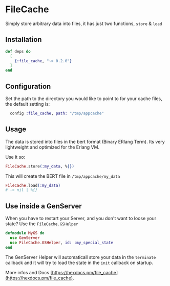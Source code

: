 # FileCache

Simply store arbitrary data into files, it has just two functions, `store` & `load`

## Installation


```elixir
def deps do
  [
    {:file_cache, "~> 0.2.0"}
  ]
end
```

## Configuration

Set the path to the directory you would like to point to for your cache files, the default setting is:

```elixir
  config :file_cache, path: "/tmp/appcache"
```

## Usage

The data is stored into files in the bert format (Binary ERlang Term). Its very lightweight and optimized for the Erlang VM.

Use it so:

```elixir
FileCache.store(:my_data, %{})
```

This will create the BERT file in `/tmp/appcache/my_data`

```elixir
FileCache.load(:my_data)
# -> nil | %{}
```

## Use inside a GenServer

When you have to restart your Server, and you don't want to loose your state? Use the `FileCache.GSHelper`

```elixir
defmodule MyGS do
  use GenServer
  use FileCache.GSHelper, id: :my_special_state
end
```

The GenServer Helper will automaticall store your data in the `terminate` callback and it will try to load the state in the `init` callback on startup.

More infos and Docs [https://hexdocs.pm/file_cache](https://hexdocs.pm/file_cache).

